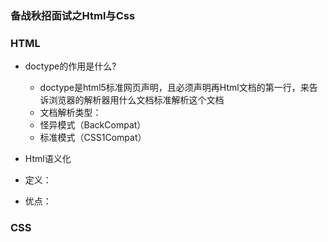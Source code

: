### 备战秋招面试之Html与Css

### HTML
- doctype的作用是什么? 
  - doctype是html5标准网页声明，且必须声明再Html文档的第一行，来告诉浏览器的解析器用什么文档标准解析这个文档
  - 文档解析类型：
   - 怪异模式（BackCompat）
   - 标准模式（CSS1Compat）

- Html语义化
 - 定义：
 - 优点：

### CSS
